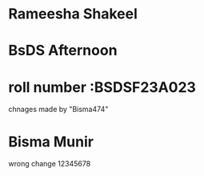 # Rameesha Shakeel
# BsDS Afternoon
# roll number :BSDSF23A023
chnages made by "Bisma474"
# Bisma Munir


wrong change 12345678
